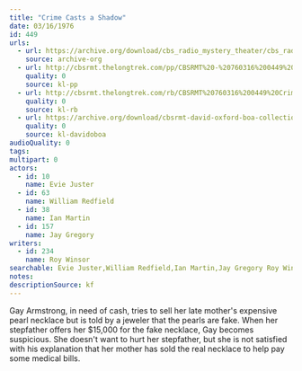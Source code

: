 ```yaml
---
title: "Crime Casts a Shadow"
date: 03/16/1976
id: 449
urls: 
  - url: https://archive.org/download/cbs_radio_mystery_theater/cbs_radio_mystery_theater-0401-0450.zip/cbs_radio_mystery_theater-0401-0450%2Fcbsrmt_0449_crime_casts_a_shadow.mp3
    source: archive-org
  - url: http://cbsrmt.thelongtrek.com/pp/CBSRMT%20-%20760316%200449%20Crime%20Casts%20a%20Shadow_pp.mp3
    quality: 0
    source: kl-pp
  - url: http://cbsrmt.thelongtrek.com/rb/CBSRMT%20760316%200449%20Crime%20Casts%20A%20Shadow_wuwm%20recorded%208_1_76.mp3
    quality: 0
    source: kl-rb
  - url: https://archive.org/download/cbsrmt-david-oxford-boa-collection/CBSRMT-760316-0449-Crime-Casts-a-Shadow-(128-44)_WBBM-JE-{BoA}.mp3
    quality: 0
    source: kl-davidoboa
audioQuality: 0
tags: 
multipart: 0
actors:  
  - id: 10
    name: Evie Juster  
  - id: 63
    name: William Redfield  
  - id: 38
    name: Ian Martin  
  - id: 157
    name: Jay Gregory
writers:  
  - id: 234
    name: Roy Winsor
searchable: Evie Juster,William Redfield,Ian Martin,Jay Gregory Roy Winsor
notes: 
descriptionSource: kf
---
```

Gay Armstrong, in need of cash, tries to sell her late mother's expensive pearl necklace but is told by a jeweler that the pearls are fake. When her stepfather offers her $15,000 for the fake necklace, Gay becomes suspicious. She doesn't want to hurt her stepfather, but she is not satisfied with his explanation that her mother has sold the real necklace to help pay some medical bills.